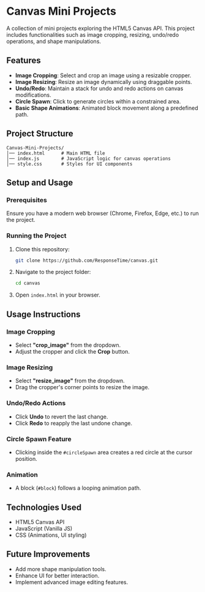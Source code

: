 # Canvas Mini Projects

A collection of mini projects exploring the HTML5 Canvas API. This project includes functionalities such as image cropping, resizing, undo/redo operations, and shape manipulations.

## Features

- **Image Cropping**: Select and crop an image using a resizable cropper.
- **Image Resizing**: Resize an image dynamically using draggable points.
- **Undo/Redo**: Maintain a stack for undo and redo actions on canvas modifications.
- **Circle Spawn**: Click to generate circles within a constrained area.
- **Basic Shape Animations**: Animated block movement along a predefined path.

## Project Structure

```
Canvas-Mini-Projects/
│── index.html      # Main HTML file
│── index.js        # JavaScript logic for canvas operations
│── style.css       # Styles for UI components
```

## Setup and Usage

### Prerequisites
Ensure you have a modern web browser (Chrome, Firefox, Edge, etc.) to run the project.

### Running the Project
1. Clone this repository:
   ```sh
   git clone https://github.com/ResponseTime/canvas.git
   ```
2. Navigate to the project folder:
   ```sh
   cd canvas
   ```
3. Open `index.html` in your browser.

## Usage Instructions

### Image Cropping
- Select **"crop_image"** from the dropdown.
- Adjust the cropper and click the **Crop** button.

### Image Resizing
- Select **"resize_image"** from the dropdown.
- Drag the cropper's corner points to resize the image.

### Undo/Redo Actions
- Click **Undo** to revert the last change.
- Click **Redo** to reapply the last undone change.

### Circle Spawn Feature
- Clicking inside the `#circleSpawn` area creates a red circle at the cursor position.

### Animation
- A block (`#block`) follows a looping animation path.

## Technologies Used
- HTML5 Canvas API
- JavaScript (Vanilla JS)
- CSS (Animations, UI styling)

## Future Improvements
- Add more shape manipulation tools.
- Enhance UI for better interaction.
- Implement advanced image editing features.



